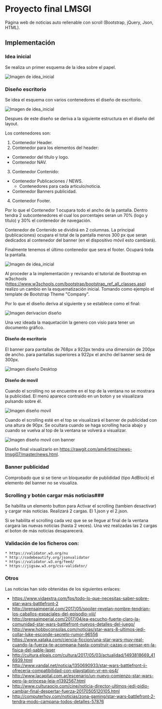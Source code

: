 # Proyecto final LMSGI #

Página web de noticias auto rellenable con scroll (Bootstrap, jQuery, Json, HTML).
 
## Implementación ##

### Idea inicial ###
Se realiza un primer esquema de la idea sobre el papel.

![Imagen de idea_inicial](doc/init.png)

### Diseño escritorio ###
Se idea el esquema con varios contenedores el diseño de escritorio.

![Imagen de idea_inicial](doc/design_desktop.jpg)

Despues de este diseño se deriva a la siguiente estructura en el diseño del layout.

Los contenedores son:

 1. Contenedor Header.
 2. Contenedor para los elementos del header:
   * Contenedor del título y logo.
   * Contenedor NAV.
 3. Contenedor Contenido:
   * Contenedor Publicaciones / NEWS.
     * Contenedores para cada articulo/noticia.
   * Contenedor Banners publicidad.
 4. Contenedor Footer.
 
Por lo que el Contenedor 1 ocupara todo el ancho de la pantalla. Dentro tendra 2 subcontenedores el cual los porcentajes seran un 70% (logo y título) y 30% el contenedor de navegación.

Contenedor de Contenido se dividirá en 2 columnas. La principal (publicaciones) ocupara el total de la pantalla menos 300 px que seran dedicados al contenedor del banner (en el dispositivo móvil esto cambiará).

Finalmente tenemos el último contenedor que sera el footer. Ocupará toda la pantalla.

![Imagen de idea_inicial](doc/esquema_final.png)

Al proceder a la implementación y revisando el tutorial de Bootstrap en w3schools (https://www.w3schools.com/bootstrap/bootstrap_ref_all_classes.asp) realizo un cambio en la esquematización inicial. Tomando como ejemplo el template de Bootstrap Theme "Company".

Por lo que el diseño deriva al siguiente y se establece como el final:

![Imagen derivacion diseño](doc/IMG_9487.JPG)

Una vez ideada la maquetación la genero con visio para tener un documento gráfico.

#### Diseño de escritorio ###
El banner para pantallas de 768px a 922px tendra una dimensión de 200px de ancho. para pantallas superiores a 922px el ancho del banner será de 300px.

![Imagen diseño Desktop](doc/DiseñoDesk.png)

#### Diseño de movil ###
Cuando el scrolling no se encuentre en el top de la ventana no se mostrara la publicidad. El menú aparece contraido en un boton y se visualizara pulsando sobre él.

![Imagen diseño movil](doc/DiseñoMov.png)

Cuando el scrolling esté en el top se visualizará el banner de publicidad con una altura de 90px. Se ocultara cuando se haga scrolling hacia abajo y cuando se vuelva al top de la ventana se volverá a visualizar.

![Imagen diseño movil con banner](doc/DiseñoMoovScrolling.png)

Diseño final visualizarlo en https://rawgit.com/am4rtinez/news-lmsgi07/master/news.html.

### Banner publicidad ###
Comprobado que si se tiene un bloqueador de publididad (tipo AdBlock) el elemento del banner no se visualiza.

### Scrolling y botón cargar más noticias###

Se habilita un elemento button para Activar el scrolling (tambien desactivar) y cargar más noticias. Realizará 2 cargas. El 1.json y el 2.json.

Si se habilita el scrolling cada vez que se se llegue al final de la ventana cargara las nuevas noticias (hasta 2 veces). Una vez realizadas las 2 cargas el boton de más noticias desaparecerá.

### Validación de los ficheros con: ###
	* https://validator.w3.org/nu
	* http://codebeautify.org/jsonvalidator
	* https://validator.w3.org/feed/
	* https://jigsaw.w3.org/css-validator/

### Otros ###
Las noticias han sido obtenidas de los siguientes enlaces:

  * https://www.vidaextra.com/fps/todo-lo-que-necesitas-saber-sobre-star-wars-battlefront-2
  * http://prensaimperial.com/2017/05/spoiler-revelan-nombre-tendrian-los-caballos-espaciales-del-episodio-viii/
  * http://prensaimperial.com/2017/04/ea-escucho-fuerte-claro-la-comunidad-star-wars-battlefront-nuevos-detalles-del-juego/
  * http://www.hobbyconsolas.com/noticias/star-wars-8-ultimos-jedi-collar-luke-esconde-secreto-rumor-96556
  * https://www.xataka.com/ciencia-ficcion/una-star-wars-muy-real-cuando-la-fuerza-te-acompana-hasta-construir-cazas-o-pensar-en-la-fisica-del-sable-laser
  * http://cultura.elpais.com/cultura/2017/05/03/actualidad/1493818669_416939.html
  * http://www.vandal.net/noticia/1350690933/star-wars-battlefront-ii-ofreceria-compatibilidad-con-playstation-vr-en-ps4/
  * http://www.lacapital.com.ar/escenario/un-nuevo-comienzo-star-wars-pero-la-princesa-leia-n1392567.html
  * http://www.culturaocio.com/cine/noticia-director-ultimos-jedi-pidio-cambiar-final-despertar-fuerza-20170505120105.html
  * http://computerhoy.com/noticias/zona-gaming/star-wars-battlefront-2-tendra-modo-campana-todos-detalles-57876
